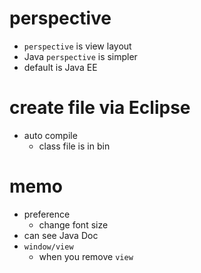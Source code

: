 # perspective

- `perspective` is view layout
- Java `perspective` is simpler
- default is Java EE

# create file via Eclipse

- auto compile
  - class file is in bin

# memo

- preference
  - change font size
- can see Java Doc
- `window/view`
  - when you remove `view`
